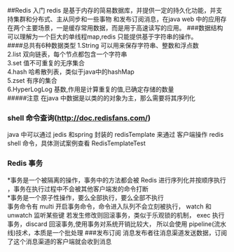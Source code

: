 ##Redis 入门
redis 是基于内存的简易数据库，并提供一定的持久化功能，并支持集群和分布式、主从同步和一些事物
和发布订阅消息，在java web 中的应用存在两个主要场景，一是缓存常用数据，而是用于高速读写的应用。
###数据结构
可以理解为一个巨大的单线程map,redis 只能提供基于字符串的操作。  
####总共有6种数据类型
1.String  可以用来保存字符串、整数和浮点数  
2.list   双向链表，每个节点都包含一个字符串  
3.set  值不可重复的无序集合  
4.hash  哈希散列表，类似于java中的hashMap  
5.zset  有序的集合  
6.HyperLogLog  基数,作用是计算重复的值,已确定存储的数量  
#####注意 在java 中数据是以类的的对象为主，那么需要将其序列化
### shell 命令查询(http://doc.redisfans.com/) 
java 中可以通过 jedis 和spring 封装的 redisTemplate 来通过
客户端操作 redis shell 命令，具体测试案例查看 RedisTemplateTest
### Redis 事务  
*事务是一个被隔离的操作，事务中的方法都会被 Redis 进行序列化并按顺序执行
 ，事务在执行过程中不会被其他客户端发的命令打断  
 *事务是一个原子性操作，要么全部执行，要么全部不执行  
 事务命令有 multi 开启事务命令，命令进入队列不会立刻被执行，
 watch 和 unwatch 监听某些键 若发生修改则回滚事务，类似于乐观锁的机制，
exec 执行事务，discard 回滚事务,使用事务对系统开销比较大，
所以会使用 pipeline(流水线)技术，本质是一个批处理
###发布订阅
消息发布者往消息渠道发送数据，订阅了这个消息渠道的客户端就会收到消息




